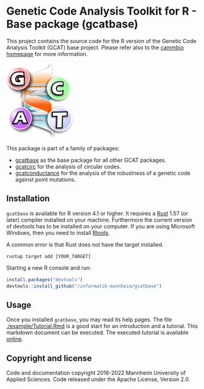 # Genetic Code Analysis Toolkit for R - Base package (gcatbase)

This project contains the source code for the R version of the Genetic Code Analysis Toolkit (GCAT) base project. Please refer also to the [cammbio homepage](https://www.cammbio.hs-mannheim.de/research/software/gcatbase-r) for more information.

![Genetic Code Analysis Toolkit Logo](./man/resources/bio/gcat/logo.png?raw=true)

This package is part of a family of packages:

 * [gcatbase](https://github.com/informatik-mannheim/gcatbase) as the base package for all other GCAT packages.
 * [gcatcirc](https://github.com/informatik-mannheim/gcatcirc) for the analysis of circular codes.
 * [gcatconductance](https://github.com/informatik-mannheim/gcatconductance) for the analysis of the robustness of a genetic code against point mutations.

## Installation
`gcatbase` is available for R version 4.1 or higher. It requires a [Rust](https://www.rust-lang.org/) 1.57 (or later) compiler installed on your machine. Furthermore the current version of devtools has to be installed on your computer. If you are using Microsoft Windows, then you need to install [Rtools](https://cran.r-project.org/bin/windows/Rtools/).

A common error is that Rust does not have the target installed.

```CMD
rustup target add [YOUR_TARGET]
```

Starting a new R console and run:
```R
install.packages("devtools")
devtools::install_github("/informatik-mannheim/gcatbase")
```

## Usage

Once you installed `gcatbase`, you may read its help pages. The file [./example/Tutorial.Rmd](./example/Tutorial.Rmd) is a good start for an introduction and a tutorial. This markdown document can be executed. The executed tutorial is available [online](https://oc.informatik.hs-mannheim.de/s/gCWxMRwfXaCcTsS/download).

## Copyright and license

Code and documentation copyright 2018-2022 Mannheim University of Applied Sciences. Code released under the Apache License, Version 2.0.